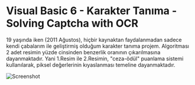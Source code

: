 # Visual Basic 6 - Karakter Tanıma - Solving Captcha with OCR

19 yaşında iken (2011 Ağustos), hiçbir kaynaktan faydalanmadan sadece kendi çabalarım ile geliştirmiş olduğum karakter tanıma projem. Algoritması 2 adet resimin yüzde cinsinden benzerlik oranının çıkarılmasına dayanmaktadır. Yani 1.Resim ile 2.Resimin, "ceza-ödül" puanlama sistemi kullanılarak, piksel değerlerinin kıyaslanması temeline dayanmaktadır.

![Screenshot](https://github.com/mehmetemineker/KarakterTanima/blob/master/ss.png)
